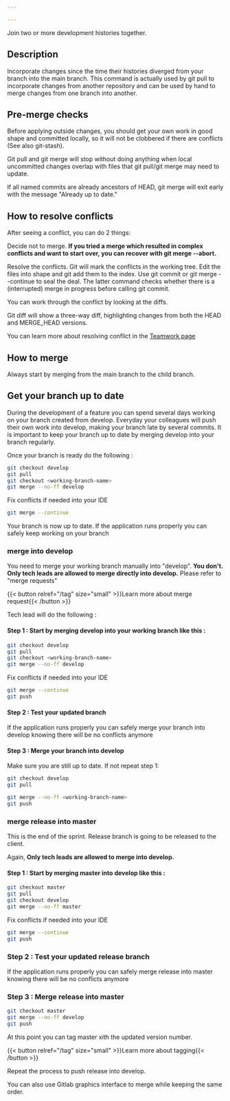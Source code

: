 ```yaml
---

---
```


Join two or more development histories together.

## Description

Incorporate changes since the time their histories diverged from your branch into the main branch. This command is actually used by git pull to incorporate changes from another repository and can be used by hand to merge changes from one branch into another.

## Pre-merge checks

Before applying outside changes, you should get your own work in good shape and committed locally, so it will not be clobbered if there are conflicts (See also git-stash). 

Git pull and git merge will stop without doing anything when local uncommitted changes overlap with files that git pull/git merge may need to update.

If all named commits are already ancestors of HEAD, git merge will exit early with the message "Already up to date."


## How to resolve conflicts

After seeing a conflict, you can do 2 things:

Decide not to merge. 
**If you tried a merge which resulted in complex conflicts and want to start over, you can recover with git merge --abort.**

Resolve the conflicts. Git will mark the conflicts in the working tree. Edit the files into shape and git add them to the index. Use git commit or git merge --continue to seal the deal. The latter command checks whether there is a (interrupted) merge in progress before calling git commit.

You can work through the conflict by looking at the diffs.

Git diff will show a three-way diff, highlighting changes from both the HEAD and MERGE_HEAD versions.

You can learn more about resolving conflict in the [Teamwork page](../teamwork)

## How to merge

Always start by merging from the main branch to the child branch.


## Get your branch up to date

During the development of a feature you can spend several days working on your branch created from develop.
Everyday your colleagues will push their own work into develop, making your branch late by several commits.
It is important to keep your branch up to date by merging develop into your branch regularly.

Once your branch is ready do the following :

```bash
git checkout develop
git pull
git checkout <working-branch-name>
git merge --no-ff develop
```
Fix conflicts if needed into your IDE

```bash
git merge --continue
```

Your branch is now up to date.
If the application runs properly you can safely keep working on your branch

### merge into develop

You need to merge your working branch manually into "develop".
**You don't.**
**Only tech leads are allowed to merge directly into develop.** Please refer to "merge requests" 

{{< button relref="/tag" size="small" >}}Learn more about merge request{{< /button >}}

Tech lead will do the following : 

#### Step 1 : Start by merging develop into your working branch like this : 

```bash
git checkout develop
git pull
git checkout <working-branch-name>
git merge --no-ff develop
```
Fix conflicts if needed into your IDE

```bash
git merge --continue
git push
```

#### Step 2 : Test your updated branch 

If the application runs properly you can safely merge your branch into develop knowing there will be no conflicts anymore

#### Step 3 : Merge your branch into develop

Make sure you are still up to date. If not repeat step 1:

```bash
git checkout develop
git pull 
```

```bash
git merge --no-ff <working-branch-name>
git push
```

### merge release into master

This is the end of the sprint.
Release branch is going to be released to the client.

Again, **Only tech leads are allowed to merge into develop.** 

#### Step 1 : Start by merging master into develop like this : 

```bash
git checkout master
git pull
git checkout develop
git merge --no-ff master
```
Fix conflicts if needed into your IDE

```bash
git merge --continue
git push
```

### Step 2 : Test your updated release branch 

If the application runs properly you can safely merge release into master knowing there will be no conflicts anymore

### Step 3 : Merge release into master

```bash
git checkout master
git merge --no-ff develop
git push
```

At this point you can tag master xith the updated version number. 

{{< button relref="/tag" size="small" >}}Learn more about tagging{{< /button >}}

Repeat the process to push release into develop.

You can also use Gitlab graphics interface to merge while keeping the same order.



